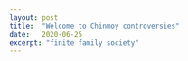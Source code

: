 ```yaml
---
layout: post
title:  "Welcome to Chinmoy controversies"
date:   2020-06-25
excerpt: "finite family society"
---
```

